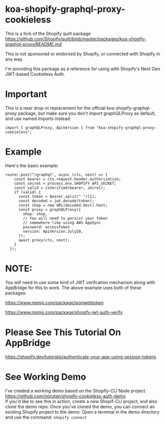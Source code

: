# koa-shopify-graphql-proxy-cookieless

This is a fork of the Shopify quilt package https://github.com/Shopify/quilt/blob/master/packages/koa-shopify-graphql-proxy/README.md

This is not sponsored or endorsed by Shopify, or connected with Shopify in any way.

I'm providing this package as a reference for using with Shopify's Next Gen JWT-based Cookieless Auth.

# Important
This is a near drop-in replacement for the official koa-shopify-graphql-proxy package, but make sure you don't 
import graphQLProxy as default, and use named imports instead:

```
import { graphQLProxy, ApiVersion } from "koa-shopify-graphql-proxy-cookieless";

```

# Example
Here's the basic example:
```
router.post("/graphql", async (ctx, next) => {
    const bearer = ctx.request.header.authorization;
    const secret = process.env.SHOPIFY_API_SECRET;
    const valid = isVerified(bearer, secret);
    if (valid) {
      const token = bearer.split(" ")[1];
      const decoded = jwt.decode(token);
      const shop = new URL(decoded.dest).host;
      const proxy = graphQLProxy({
        shop: shop,
        // You will need to persist your token
        // somewhere like using AWS AppSync
        password: accessToken
        version: ApiVersion.July20,
      });
      await proxy(ctx, next);
    }
  });
  ```

# NOTE:
You will need to use some kind of JWT verifcation mechanism along with AppBridge 
for this to work. The above example uses both of these packages:

https://www.npmjs.com/package/jsonwebtoken

https://www.npmjs.com/package/shopify-jwt-auth-verify

# Please See This Tutorial On AppBridge
https://shopify.dev/tutorials/authenticate-your-app-using-session-tokens

# See Working Demo
I've created a working demo based on the Shopify-CLI Node project.  
<https://github.com/nprutan/shopify-cookieless-auth-demo>  
If you'd like to see this in action, create a new Shopif-CLI project,
and also clone the demo repo. Once you've cloned the demo, you can connect
an existing Shopify project to the demo. Open a terminal in the 
demo directory and use the command:
```shopify connect```

